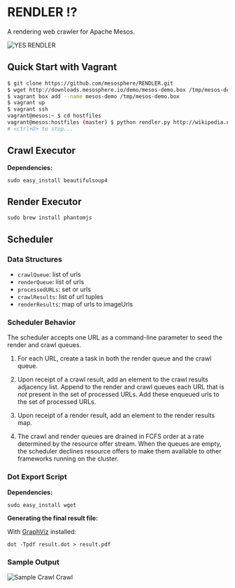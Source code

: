 RENDLER :interrobang:
=====================

A rendering web crawler for Apache Mesos.

![YES RENDLER](http://img.pandawhale.com/57451-Jim-Carrey-Riddler-upvote-gif-NVsA.gif)

## Quick Start with Vagrant

```bash
$ git clone https://github.com/mesosphere/RENDLER.git
$ wget http://downloads.mesosphere.io/demo/mesos-demo.box /tmp/mesos-demo.box
$ vagrant box add --name mesos-demo /tmp/mesos-demo.box
$ vagrant up
$ vagrant ssh
vagrant@mesos:~ $ cd hostfiles
vagrant@mesos:hostfiles (master) $ python rendler.py http://wikipedia.org 127.0.1.1:5050
# <ctrl+D> to stop...
```

## Crawl Executor

**Dependencies:**

    sudo easy_install beautifulsoup4

## Render Executor

    sudo brew install phantomjs

## Scheduler

### Data Structures

- `crawlQueue`: list of urls
- `renderQueue`: list of urls
- `processedURLs`: set or urls
- `crawlResults`: list of url tuples
- `renderResults`: map of urls to imageUrls

### Scheduler Behavior

The scheduler accepts one URL as a command-line parameter to seed the render
and crawl queues.

1. For each URL, create a task in both the render queue and the crawl queue.

1. Upon receipt of a crawl result, add an element to the crawl results
   adjacency list.  Append to the render and crawl queues each URL that is
   _not_ present in the set of processed URLs.  Add these enqueued urls to
   the set of processed URLs.

1. Upon receipt of a render result, add an element to the render results map.

1. The crawl and render queues are drained in FCFS order at a rate determined
   by the resource offer stream.  When the queues are empty, the scheduler
   declines resource offers to make them available to other frameworks running
   on the cluster.

### Dot Export Script

**Dependencies:**

    sudo easy_install wget

**Generating the final result file:**

With [GraphViz](http://www.graphviz.org) installed:

    dot -Tpdf result.dot > result.pdf

### Sample Output

![Sample Crawl Crawl](http://downloads.mesosphere.io/demo/sample_output.png)
